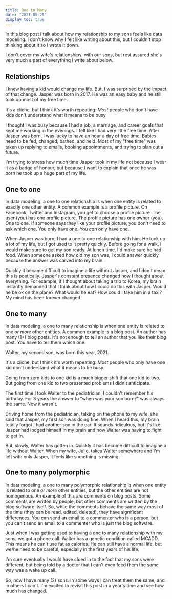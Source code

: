 ```yaml
---
title: One to Many
date: "2021-05-25"
display_toc: true
---
```


In this blog post I talk about how my relationship to my sons feels like data modeling. I don't know why I felt like writing about this, but I couldn't stop thinking about it so I wrote it down.

I don't cover my wife's relationships' with our sons, but rest assured she's very much a part of everything I write about below.

## Relationships

I knew having a kid would change my life. But, I was surprised by the impact of that change. Jasper was born in 2017. He was an easy baby and he still took up most of my free time.

It's a cliche, but I think it's worth repeating: _Most_ people who don't have kids don't understand what it means to be busy.

I thought I was busy because I had a job, a marriage, and career goals that kept me working in the evenings. I felt like I had very little free time. After Jasper was born, I was lucky to have an hour a day of free time. Babies need to be fed, changed, bathed, and held. Most of my "free time" was taken up replying to emails, booking appointments, and trying to plan out a future.

I'm trying to stress how much time Jasper took in my life not because I wear it as a badge of honour, but because I want to explain that once he was born he took up a huge part of my life.

## One to one

In data modeling, a one to one relationship is when one entity is related to exactly one other entity. A common example is a profile picture. On Facebook, Twitter and Instagram, you get to choose a profile picture. The user (you) has one profile picture. The profile picture has one owner (you). One to one. If someone says they like your profile picture, you don't need to ask which one. You only have one. You _can_ only have one.

When Jasper was born, I had a one to one relationship with him. He took up a lot of my life, but I got used to it pretty quickly. Before going for a walk, I would make sure to get my son ready. At lunch time, I'd make sure he had food. When someone asked how old my son was, I could answer quickly because the answer was carved into my brain.

Quickly it became difficult to imagine a life without Jasper, and I don't mean this is poetically. Jasper's constant presence changed how I thought about everything. For example, if I thought about taking a trip to Korea, my brain instantly demanded that I think about how I could do this with Jasper. Would he be ok on the plane? What would he eat? How could I take him in a taxi? My mind has been forever changed.

## One to many

In data modeling, a one to many relationship is when one entity is related to one _or more_ other entities. A common example is a blog post. An author has many (1+) blog posts. It's not enough to tell an author that you like their blog post. You have to tell them which one.

Walter, my second son, was born this year, 2021.

It's a cliche, but I think it's worth repeating: _Most_ people who only have one kid don't understand what it means to be busy.

Going from zero kids to one kid is a much bigger shift that one kid to two. But going from one kid to two presented problems I didn't anticipate.

The first time I took Walter to the pediatrician, I couldn't remember his birthday. For 3 years the answer to "when was your son born?" was always the same. Now it wasn't.

Driving home from the pediatrician, talking on the phone to my wife, she said that Jasper, my first son was doing fine. When I heard this, my brain totally forgot I had another son in the car. It sounds ridiculous, but it's like Jasper had lodged himself in my brain and now Walter was having to fight to get in.

But, slowly, Walter has gotten in. Quickly it has become difficult to imagine a life without Walter. When my wife, Julie, takes Walter somewhere and I'm left with only Jasper, it feels like something is missing.

## One to many polymorphic

In data modeling, a one to many polymorphic relationship is when one entity is related to one _or more_ other entities, but the other entities are not homogenous. An example of this are comments on blog posts. Some comments are written by people, but other comments are written by the blog software itself. So, while the comments behave the same way most of the time (they can be read, edited, deleted), they have significant differences. You can send an email to a commenter who is a person, but you can't send an email to a commenter who is just the blog software.

Just when I was getting used to having a one to many relationship with my sons, we got a phone call. Walter has a genetic condition called MCADD. This means he can't use fat as calories. He can still have a normal life, but we/he need to be careful, especially in the first years of his life.

I'm sure eventually I would have clued in to the fact that my sons were different, but being told by a doctor that I can't even feed them the same way was a wake up call.

So, now I have many (2) sons. In some ways I can treat them the same, and in others I can't. I'm excited to revisit this post in a year's time and see how much has changed.
